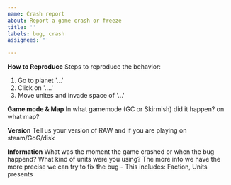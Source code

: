 ```yaml
---
name: Crash report
about: Report a game crash or freeze
title: ''
labels: bug, crash
assignees: ''

---
```


**How to Reproduce**
Steps to reproduce the behavior:
1. Go to planet '...'
2. Click on '....'
3. Move unites and invade space of '...'

**Game mode & Map**
In what gamemode (GC or Skirmish) did it happen? on what map?

**Version**
Tell us your version of RAW and if you are playing on steam/GoG/disk

**Information**
What was the moment the game crashed or when the bug happend? What kind of units were you using? The more info we have the more precise we can try to fix the bug -
This includes: Faction, Units presents
